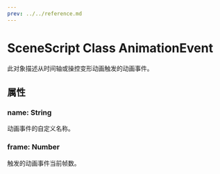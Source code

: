 ```yaml
---
prev: ../../reference.md
---
```


# SceneScript Class AnimationEvent

此对象描述从时间轴或操控变形动画触发的动画事件。

## 属性

### name: String

动画事件的自定义名称。

### frame: Number

触发的动画事件当前帧数。